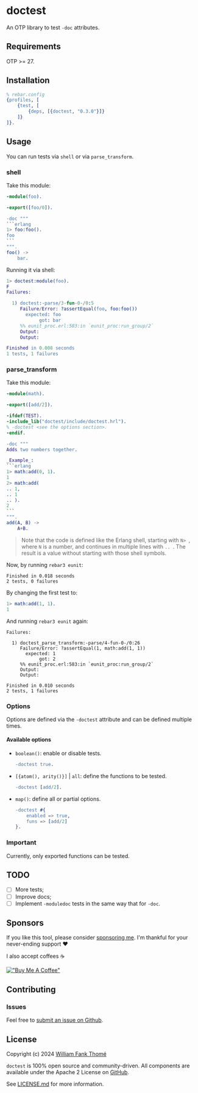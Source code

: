 # doctest

An OTP library to test `-doc` attributes.

## Requirements

OTP >= 27.

## Installation

```erlang
% rebar.config
{profiles, [
    {test, [
        {deps, [{doctest, "0.3.0"}]}
    ]}
]}.
```

## Usage

You can run tests via `shell` or via `parse_transform`.

### shell

Take this module:
````erlang
-module(foo).

-export([foo/0]).

-doc """
```erlang
1> foo:foo().
foo
```
""".
foo() ->
    bar.
````

Running it via shell:
```erlang
1> doctest:module(foo).
F
Failures:

  1) doctest:-parse/3-fun-0-/0:5
     Failure/Error: ?assertEqual(foo, foo:foo())
       expected: foo
            got: bar
     %% eunit_proc.erl:583:in `eunit_proc:run_group/2`
     Output:
     Output:

Finished in 0.008 seconds
1 tests, 1 failures
```

### parse_transform

Take this module:
````erlang
-module(math).

-export([add/2]).

-ifdef(TEST).
-include_lib("doctest/include/doctest.hrl").
% -doctest <see the options section>.
-endif.

-doc """
Adds two numbers together.

_Example_:
```erlang
1> math:add(0, 1).
1
2> math:add(
.. 1,
.. 1
.. ).
2
```
""".
add(A, B) ->
    A+B.
````

> Note that the code is defined like the Erlang shell, starting with `N> `, where `N` is a number, and continues in multiple lines with `.. `. The result is a value without starting with those shell symbols.

Now, by running `rebar3 eunit`:
```shell
Finished in 0.018 seconds
2 tests, 0 failures
```

By changing the first test to:
```erlang
1> math:add(1, 1).
1
```

And running `rebar3 eunit` again:
```shell
Failures:

  1) doctest_parse_transform:-parse/4-fun-0-/0:26
     Failure/Error: ?assertEqual(1, math:add(1, 1))
       expected: 1
            got: 2
     %% eunit_proc.erl:583:in `eunit_proc:run_group/2`
     Output:
     Output:

Finished in 0.010 seconds
2 tests, 1 failures
```

### Options

Options are defined via the `-doctest` attribute and can be defined multiple times.

#### Available options

- `boolean()`: enable or disable tests.
  ```erlang
  -doctest true.
  ```
- `[{atom(), arity()}]` | `all`: define the functions to be tested.
  ```erlang
  -doctest [add/2].
  ```
- `map()`: define all or partial options.
  ```erlang
  -doctest #{
      enabled => true,
      funs => [add/2]
  }.
  ```

### Important

Currently, only exported functions can be tested.

## TODO

- [ ] More tests;
- [ ] Improve docs;
- [ ] Implement `-moduledoc` tests in the same way that for `-doc`.

## Sponsors

If you like this tool, please consider [sponsoring me](https://github.com/sponsors/williamthome).
I'm thankful for your never-ending support :heart:

I also accept coffees :coffee:

[!["Buy Me A Coffee"](https://www.buymeacoffee.com/assets/img/custom_images/orange_img.png)](https://www.buymeacoffee.com/williamthome)

## Contributing

### Issues

Feel free to [submit an issue on Github](https://github.com/williamthome/doctest/issues/new).

## License

Copyright (c) 2024 [William Fank Thomé](https://github.com/williamthome)

`doctest` is 100% open source and community-driven. All components are available under the Apache 2 License on [GitHub](https://github.com/williamthome/doctest).

See [LICENSE.md](LICENSE.md) for more information.
